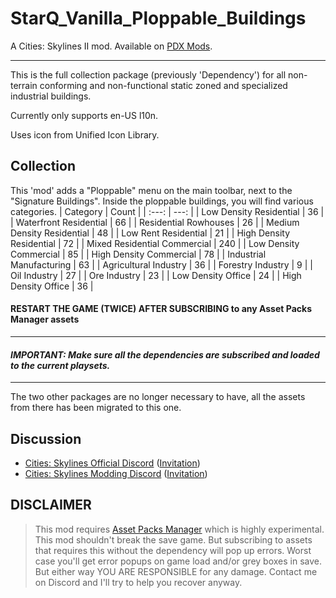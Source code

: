 # StarQ_Vanilla_Ploppable_Buildings

A Cities: Skylines II mod. Available on [PDX Mods](https://mods.paradoxplaza.com/mods/79020/Windows).
____

This is the full collection package (previously 'Dependency') for all non-terrain conforming and non-functional static zoned and specialized industrial buildings.

Currently only supports en-US l10n.

Uses icon from Unified Icon Library.

## Collection
This 'mod' adds a "Ploppable" menu on the main toolbar, next to the "Signature Buildings".
Inside the ploppable buildings, you will find various categories.
| Category | Count |
| :---: | ---: |
| Low Density Residential | 36 |
| Waterfront Residential | 66 |
| Residential Rowhouses | 26 |
| Medium Density Residential | 48 |
| Low Rent Residential | 21 |
| High Density Residential | 72 |
| Mixed Residential Commercial | 240 |
| Low Density Commercial | 85 |
| High Density Commercial | 78 |
| Industrial Manufacturing | 63 |
| Agricultural Industry | 36 |
| Forestry Industry | 9 |
| Oil Industry | 27 |
| Ore Industry | 23 |
| Low Density Office | 24 |
| High Density Office | 36 |


#### RESTART THE GAME (TWICE) AFTER SUBSCRIBING to any Asset Packs Manager assets
___
#### ***IMPORTANT: Make sure all the dependencies are subscribed and loaded to the current playsets.***
___
The two other packages are no longer necessary to have, all the assets from there has been migrated to this one.

## Discussion
* [Cities: Skylines Official Discord](https://discord.com/channels/263634513861541888/1230985844261781514) ([Invitation](https://discord.gg/citiesskylines))
* [Cities: Skylines Modding Discord](https://discord.com/channels/1024242828114673724/1230988534349959189) ([Invitation](https://discord.gg/q3dzd4p5Hx))



## DISCLAIMER
> This mod requires [Asset Packs Manager](https://mods.paradoxplaza.com/mods/78903/Windows) which is highly experimental.
This mod shouldn't break the save game. But subscribing to assets that requires this without the dependency will pop up errors.
Worst case you'll get error popups on game load and/or grey boxes in save.
But either way YOU ARE RESPONSIBLE for any damage.
Contact me on Discord and I'll try to help you recover anyway.
